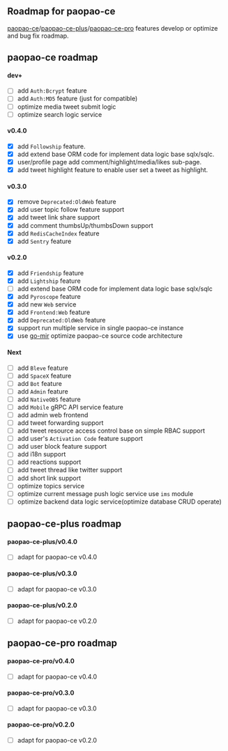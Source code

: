 ## Roadmap for paopao-ce
[paopao-ce](https://github.com/rocboss/paopao-ce/tree/dev)/[paopao-ce-plus](https://github.com/rocboss/paopao-ce/tree/r/paopao-ce-plus)/[paopao-ce-pro](https://github.com/rocboss/paopao-ce/tree/r/paopao-ce-pro) features develop or optimize and bug fix  roadmap.

## paopao-ce roadmap
#### dev+
* [ ] add `Auth:Bcrypt` feature
* [ ] add `Auth:MD5` feature (just for compatible)
* [ ] optimize media tweet submit logic
* [ ] optimize search logic service

#### v0.4.0
* [x] add `Followship` feature.
* [x] add extend base ORM code for implement data logic base sqlx/sqlc.
* [x] user/profile page add comment/highlight/media/likes sub-page.
* [x] add tweet highlight feature to enable user set a tweet as highlight.

#### v0.3.0
* [x] remove `Deprecated:OldWeb` feature
* [x] add user topic follow feature support
* [x] add tweet link share support
* [x] add comment thumbsUp/thumbsDown support
* [x] add `RedisCacheIndex` feature
* [x] add `Sentry` feature

#### v0.2.0
* [x] add `Friendship` feature
* [x] add `Lightship` feature
* [ ] add extend base ORM code for implement data logic base sqlx/sqlc
* [x] add `Pyroscope` feature
* [x] add new `Web` service
* [x] add `Frontend:Web` feature
* [x] add `Deprecated:OldWeb` feature
* [x] support run multiple service in single paopao-ce instance
* [x] use [go-mir](https://github.com/alimy/mir) optimize paopao-ce source code architecture

#### Next
* [ ] add `Bleve` feature
* [ ] add `SpaceX` feature
* [ ] add `Bot` feature
* [ ] add `Admin` feature
* [ ] add `NativeOBS` feature
* [ ] add `Mobile` gRPC API service feature
* [ ] add admin web frontend
* [ ] add tweet forwarding support
* [ ] add tweet resource access control base on simple RBAC support
* [ ] add user's `Activation Code` feature support
* [ ] add user block feature support
* [ ] add i18n support
* [ ] add reactions support
* [ ] add tweet thread like twitter support
* [ ] add short link support
* [ ] optimize topics service
* [ ] optimize current message push logic service use `ims` module 
* [ ] optimize backend data logic service(optimize database CRUD operate)

## paopao-ce-plus roadmap
#### paopao-ce-plus/v0.4.0
* [ ] adapt for paopao-ce v0.4.0

#### paopao-ce-plus/v0.3.0
* [ ] adapt for paopao-ce v0.3.0

#### paopao-ce-plus/v0.2.0
* [ ] adapt for paopao-ce v0.2.0

## paopao-ce-pro roadmap
#### paopao-ce-pro/v0.4.0
* [ ] adapt for paopao-ce v0.4.0

#### paopao-ce-pro/v0.3.0
* [ ] adapt for paopao-ce v0.3.0

#### paopao-ce-pro/v0.2.0
* [ ] adapt for paopao-ce v0.2.0

